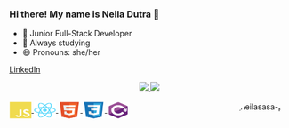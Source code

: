### Hi there! My name is Neila Dutra 👋

- 🔭 Junior Full-Stack Developer
- 🌱 Always studying 
- 😄 Pronouns: she/her

[LinkedIn](https://www.linkedin.com/in/neila-dutra/)

<div align="center">
  <a href="https://github.com/neilasasa">
  <img height="130em" src="https://github-readme-stats.vercel.app/api?username=neilasasa&show_icons=true&theme=dracula&include_all_commits=true&count_private=true"/>
  <img height="130em" src="https://github-readme-stats.vercel.app/api/top-langs/?username=neilasasa&layout=compact&langs_count=7&theme=dracula"/>
</div>

<div style="display: inline_block"><br>
  <img align="center" alt="neilasasa-Js" height="30" width="40" src="https://raw.githubusercontent.com/devicons/devicon/master/icons/javascript/javascript-plain.svg">
  <img align="center" alt="neilasasa-React" height="30" width="40" src="https://raw.githubusercontent.com/devicons/devicon/master/icons/react/react-original.svg">
  <img align="center" alt="neilasasa-HTML" height="30" width="40" src="https://raw.githubusercontent.com/devicons/devicon/master/icons/html5/html5-original.svg">
  <img align="center" alt="neilasasa-CSS" height="30" width="40" src="https://raw.githubusercontent.com/devicons/devicon/master/icons/css3/css3-original.svg">
  <img align="center" alt="neilasasa-Csharp" height="30" width="40" src="https://raw.githubusercontent.com/devicons/devicon/master/icons/csharp/csharp-original.svg">  
  <img align="right" alt="neilasasa-pic" height="150" style="border-radius:50px;" src="https://cdn.discordapp.com/attachments/911275663816785923/911276561230082078/5usfoa.gif?width=676&height=676">
</div>
